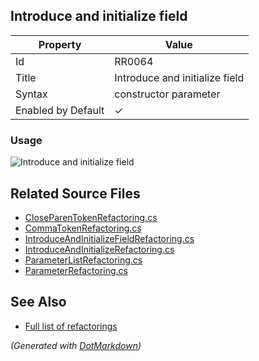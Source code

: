 ## Introduce and initialize field

| Property           | Value                          |
| ------------------ | ------------------------------ |
| Id                 | RR0064                         |
| Title              | Introduce and initialize field |
| Syntax             | constructor parameter          |
| Enabled by Default | &#x2713;                       |

### Usage

![Introduce and initialize field](../../images/refactorings/IntroduceAndInitializeField.png)

## Related Source Files

* [CloseParenTokenRefactoring.cs](../../src/Refactorings/CSharp/Refactorings/CloseParenTokenRefactoring.cs)
* [CommaTokenRefactoring.cs](../../src/Refactorings/CSharp/Refactorings/CommaTokenRefactoring.cs)
* [IntroduceAndInitializeFieldRefactoring.cs](../../src/Refactorings/CSharp/Refactorings/IntroduceAndInitialize/IntroduceAndInitializeFieldRefactoring.cs)
* [IntroduceAndInitializeRefactoring.cs](../../src/Refactorings/CSharp/Refactorings/IntroduceAndInitialize/IntroduceAndInitializeRefactoring.cs)
* [ParameterListRefactoring.cs](../../src/Refactorings/CSharp/Refactorings/ParameterListRefactoring.cs)
* [ParameterRefactoring.cs](../../src/Refactorings/CSharp/Refactorings/ParameterRefactoring.cs)

## See Also

* [Full list of refactorings](Refactorings.md)

*\(Generated with [DotMarkdown](http://github.com/JosefPihrt/DotMarkdown)\)*